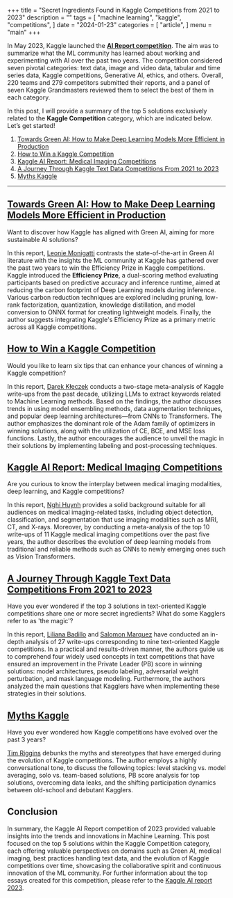 +++
title = "Secret Ingredients Found in Kaggle Competitions from 2021 to 2023"
description = ""
tags = [
    "machine learning",
    "kaggle",
    "competitions",
]
date = "2024-01-23"
categories = [
    "article",
]
menu = "main"
+++

In May 2023, Kaggle launched the **[AI Report competition](https://www.kaggle.com/competitions/2023-kaggle-ai-report)**. The aim was to summarize what the ML community has learned about working and experimenting with AI over the past two years. The competition considered seven pivotal categories: text data, image and video data, tabular and time series data, Kaggle competitions, Generative AI, ethics, and others. Overall, 220 teams and 279 competitors submitted their reports, and a panel of seven Kaggle Grandmasters reviewed them to select the best of them in each category.

In this post, I will provide a summary of the top 5 solutions exclusively related to the **Kaggle Competition** category, which are indicated below. Let’s get started!

1. [Towards Green AI: How to Make Deep Learning Models More Efficient in Production](https://www.kaggle.com/code/iamleonie/towards-green-ai#Towards-Green-AI:-How-to-Make-Deep-Learning-Models-More-Efficient-in-Production)
2. [How to Win a Kaggle Competition](https://www.kaggle.com/code/thedrcat/how-to-win-a-kaggle-competition)
3. [Kaggle AI Report: Medical Imaging Competitions](https://www.kaggle.com/code/nghihuynh/kaggle-ai-report-medical-imaging-competitions)
4. [A Journey Through Kaggle Text Data Competitions From 2021 to 2023](https://www.kaggle.com/code/sophieb/a-journey-through-text-data-competitions)
5. [Myths Kaggle](https://www.kaggle.com/code/timriggins/myths-kaggle/notebook)

---

## [Towards Green AI: How to Make Deep Learning Models More Efficient in Production](https://www.kaggle.com/code/iamleonie/towards-green-ai#Towards-Green-AI:-How-to-Make-Deep-Learning-Models-More-Efficient-in-Production)

Want to discover how Kaggle has aligned with Green AI, aiming for more sustainable AI solutions?

In this report, [Leonie Monigatti](https://www.google.com/url?q=https://www.kaggle.com/iamleonie/&sa=D&source=editors&ust=1706003806069347&usg=AOvVaw0vGEfdcwsO5LDChwf8o7bv) contrasts the state-of-the-art in Green AI literature with the insights the ML community at Kaggle has gathered over the past two years to win the Efficiency Prize in Kaggle competitions. Kaggle introduced the **Efficiency Prize**, a dual-scoring method evaluating participants based on predictive accuracy and inference runtime, aimed at reducing the carbon footprint of Deep Learning models during inference. Various carbon reduction techniques are explored including pruning, low-rank factorization, quantization, knowledge distillation, and model conversion to ONNX format for creating lightweight models. Finally, the author suggests integrating Kaggle's Efficiency Prize as a primary metric across all Kaggle competitions.


## [How to Win a Kaggle Competition](https://www.kaggle.com/code/thedrcat/how-to-win-a-kaggle-competition)

Would you like to learn six tips that can enhance your chances of winning a Kaggle competition?

In this report, [Darek Kłeczek](https://www.google.com/url?q=https://www.kaggle.com/thedrcat/&sa=D&source=editors&ust=1706003806014718&usg=AOvVaw2pTIvPv89Mv_rTSnkNqm9x) conducts a two-stage meta-analysis of Kaggle write-ups from the past decade, utilizing LLMs to extract keywords related to Machine Learning methods. Based on the findings, the author discusses trends in using model ensembling methods, data augmentation techniques, and popular deep learning architectures—from CNNs to Transformers. The author emphasizes the dominant role of the Adam family of optimizers in winning solutions, along with the utilization of CE, BCE, and MSE loss functions. Lastly, the author encourages the audience to unveil the magic in their solutions by implementing labeling and post-processing techniques.


## [Kaggle AI Report: Medical Imaging Competitions](https://www.kaggle.com/code/nghihuynh/kaggle-ai-report-medical-imaging-competitions)

Are you curious to know the interplay between medical imaging modalities, deep learning, and Kaggle competitions?

In this report, [Nghi Huynh](https://www.google.com/url?q=https://www.kaggle.com/nghihuynh/&sa=D&source=editors&ust=1706003805997781&usg=AOvVaw3-WaBJdpCZS9FUzWTs91J0) provides a solid background suitable for all audiences on medical imaging-related tasks, including object detection, classification, and segmentation that use imaging modalities such as MRI, CT, and X-rays. Moreover, by conducting a meta-analysis of the top 10 write-ups of 11 Kaggle medical imaging competitions over the past five years, the author describes the evolution of deep learning models from traditional and reliable methods such as CNNs to newly emerging ones such as Vision Transformers.


## [A Journey Through Kaggle Text Data Competitions From 2021 to 2023](https://www.kaggle.com/code/sophieb/a-journey-through-text-data-competitions)

Have you ever wondered if the top 3 solutions in text-oriented Kaggle competitions share one or more secret ingredients? What do some Kagglers refer to as 'the magic'? 

In this report, [Liliana Badillo](https://www.kaggle.com/sophieb) and [Salomon Marquez](https://www.kaggle.com/sblaizer) have conducted an in-depth analysis of 27 write-ups corresponding to nine text-oriented Kaggle competitions. In a practical and results-driven manner, the authors guide us to comprehend four widely used concepts in text competitions that have ensured an improvement in the Private Leader (PB) score in winning solutions: model architectures, pseudo labeling, adversarial weight perturbation, and mask language modeling. Furthermore, the authors analyzed the main questions that Kagglers have when implementing these strategies in their solutions.


## [Myths Kaggle](https://www.kaggle.com/code/timriggins/myths-kaggle/notebook)

Have you ever wondered how Kaggle competitions have evolved over the past 3 years?

[Tim Riggins](https://www.kaggle.com/timriggins) debunks the myths and stereotypes that have emerged during the evolution of Kaggle competitions. The author employs a highly conversational tone, to discuss the following topics: level stacking vs. model averaging, solo vs. team-based solutions, PB score analysis for top solutions, overcoming data leaks, and the shifting participation dynamics between old-school and debutant Kagglers.


## Conclusion

In summary, the Kaggle AI Report competition of 2023 provided valuable insights into the trends and innovations in Machine Learning. This post focused on the top 5 solutions within the Kaggle Competition category, each offering valuable perspectives on domains such as Green AI, medical imaging, best practices handling text data, and the evolution of Kaggle competitions over time, showcasing the collaborative spirit and continuous innovation of the ML community. For further information about the top essays created for this competition, please refer to the [Kaggle AI report 2023](https://www.kaggle.com/AI-Report-2023).